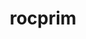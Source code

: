 ---
title: "rocprim"
layout: cache
categories: [package, v2025.07.0]
meta: {"compilers": ["gcc@11.4.0", "gcc@13.2.0"], "num_specs": 5, "num_specs_by_stack": {"e4s": 2, "hep": 1, "ml-linux-x86_64-rocm": 2, "root": 5}, "oss": ["ubuntu22.04", "ubuntu24.04"], "platforms": ["linux"], "stacks": ["e4s", "hep", "ml-linux-x86_64-rocm", "root"], "targets": ["x86_64_v3"], "versions": ["5.7.1", "6.2.4", "6.4.1"]}
spec_details: [{"compiler": "gcc@11.4.0", "hash": "jeba64tg2uijm6nfnofbkrjy2jygkurm", "os": "ubuntu22.04", "platform": "linux", "size": "-", "stacks": ["hep", "root"], "target": "x86_64_v3", "variants": ["amdgpu_target:=auto", "~asan", "build_system=cmake", "build_type=Release", "generator=make", "~ipo"], "versions": ["5.7.1"]}, {"compiler": "gcc@11.4.0", "hash": "jxru7srbgestoq5qfkng7rslhjat37tr", "os": "ubuntu22.04", "platform": "linux", "size": "-", "stacks": ["e4s", "root"], "target": "x86_64_v3", "variants": ["amdgpu_target:=auto", "~asan", "build_system=cmake", "build_type=Release", "generator=make", "~ipo"], "versions": ["6.4.1"]}, {"compiler": "gcc@13.2.0", "hash": "ot5zswgdxn7eepd2lyiriidw7wla4r4q", "os": "ubuntu24.04", "platform": "linux", "size": "-", "stacks": ["ml-linux-x86_64-rocm", "root"], "target": "x86_64_v3", "variants": ["amdgpu_target:=gfx90a", "~asan", "build_system=cmake", "build_type=Release", "generator=make", "~ipo"], "versions": ["6.2.4"]}, {"compiler": "gcc@13.2.0", "hash": "rgxnf3camik6kt5qlltnmyfc4fbo7b6m", "os": "ubuntu24.04", "platform": "linux", "size": "-", "stacks": ["ml-linux-x86_64-rocm", "root"], "target": "x86_64_v3", "variants": ["amdgpu_target:=gfx90a", "~asan", "build_system=cmake", "build_type=Release", "generator=make", "~ipo"], "versions": ["6.2.4"]}, {"compiler": "gcc@11.4.0", "hash": "yntzlqh44aeyi4ipu5gbizw6qhw2smea", "os": "ubuntu22.04", "platform": "linux", "size": "-", "stacks": ["e4s", "root"], "target": "x86_64_v3", "variants": ["amdgpu_target:=auto", "~asan", "build_system=cmake", "build_type=Release", "generator=make", "~ipo"], "versions": ["6.4.1"]}]
---